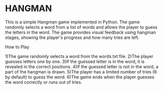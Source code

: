 # HANGMAN
This is a simple Hangman game implemented in Python. The game randomly selects a word from a list of words and allows the player to guess the letters in the word. The game provides visual feedback using hangman stages, showing the player's progress and how many tries are left.

How to Play

1)The game randomly selects a word from the words.txt file.
2)The player guesses letters one by one.
3)If the guessed letter is in the word, it is revealed in the correct positions.
4)If the guessed letter is not in the word, a part of the hangman is drawn.
5)The player has a limited number of tries (6 by default) to guess the word.
6)The game ends when the player guesses the word correctly or runs out of tries.
